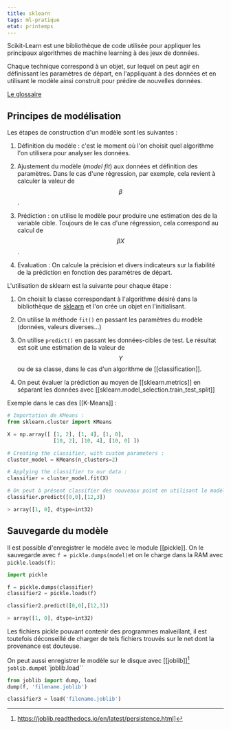 ```yaml
---
title: sklearn
tags: ml-pratique
etat: printemps
---
```

Scikit-Learn est une bibliothèque de code utilisée pour appliquer les principaux algorithmes de machine learning à des jeux de données.

Chaque technique correspond à un objet, sur lequel on peut agir en définissant les paramètres de départ, en l'appliquant à des données et en utilisant le modèle ainsi construit pour prédire de nouvelles données.

[Le glossaire](https://scikit-learn.org/dev/glossary.html#glossary-of-common-terms-and-api-elements)

## Principes de modélisation

Les étapes de construction d'un modèle sont les suivantes :

1. Définition du modèle : c'est le moment où l'on choisit quel algorithme l'on utilisera pour analyser les données.

2. Ajustement du modèle (*model fit*) aux données et définition des paramètres. Dans le cas d'une régression, par exemple, cela revient à calculer la valeur de $$\beta$$. 

3. Prédiction : on utilise le modèle pour produire une estimation des de la variable cible. Toujours de le cas d'une régression, cela correspond au calcul de $$\beta X$$.

4. Evaluation : On calcule la précision et divers indicateurs sur la fiabilité de la prédiction en fonction des paramètres de départ.

L'utilisation de sklearn est la suivante pour chaque étape :

1. On choisit la classe correspondant à l'algorithme désiré dans la bibliothèque de [sklearn](https://scikit-learn.org/stable/user_guide.html) et l'on crée un objet en l'initialisant.

2.  On utilise la méthode `fit()` en passant les paramètres du modèle (données, valeurs diverses...)

3. On utilise `predict()` en passant les données-cibles de test. Le résultat est soit une estimation de la valeur de $$Y$$ ou de sa classe, dans le cas d'un algorithme de [[classification]].

4. On peut évaluer la prédiction au moyen de [[sklearn.metrics]] en séparant les données avec [[sklearn.model_selection.train_test_split]]

Exemple dans le cas des [[K-Means]] :

```python
# Importation de KMeans :
from sklearn.cluster import KMeans

X = np.array([ [1, 2], [1, 4], [1, 0],
               [10, 2], [10, 4], [10, 0] ])

# Creating the classifier, with custom parameters :
cluster_model = KMeans(n_clusters=2)

# Applying the classifier to our data :
classifier = cluster_model.fit(X)

# On peut à présent classifier des nouveaux point en utilisant le modèle :
classifier.predict([0,0],[12,3])

> array([1, 0], dtype=int32)
```

## Sauvegarde du modèle
Il est possible d'enregistrer le modèle avec le module [[pickle]]. On le sauvegarde avec `f = pickle.dumps(model)`et on le charge dans la RAM avec `pickle.loads(f)`:

```python
import pickle

f = pickle.dumps(classifier)
classifier2 = pickle.loads(f)

classifier2.predict([0,0],[12,3])

> array([1, 0], dtype=int32)
````

Les fichiers pickle pouvant contenir des programmes malveillant, il est toutefois déconseillé de charger de tels fichiers trouvés sur le net dont la provenance est douteuse.

On peut aussi enregistrer le modèle sur le disque avec [[joblib]][^1] `joblib.dump`et `joblib.load``

```python
from joblib import dump, load
dump(f, 'filename.joblib')

classifier3 = load('filename.joblib')
````





[^1]: https://joblib.readthedocs.io/en/latest/persistence.html]
